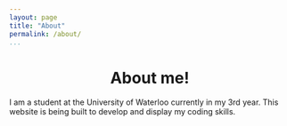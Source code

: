```yaml
---
layout: page
title: "About"
permalink: /about/
...
```


<head>
<style>
#body {background-color: powderblue;
       text-align: center;}
</style>
<title>About me</title>
</head>

<div align = "center" style = "font-weight = bold;">
  <h1>About me!</h1>
</div>

<body>
<p id = "#body">I am a student at the University of Waterloo currently in my 3rd year. This website is being built to develop and display my coding skills.</p>
</body>
